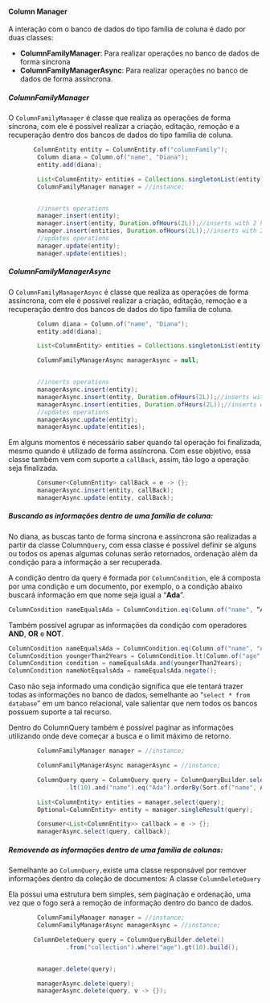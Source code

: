 #### Column Manager

A interação com o banco de dados do tipo família de coluna é dado por duas classes:

* **ColumnFamilyManager**: Para realizar operações no banco de dados de forma síncrona
* **ColumnFamilyManagerAsync**: Para realizar operações no banco de dados de forma assíncrona.

##### **ColumnFamilyManager**

O `ColumnFamilyManager` é classe que realiza as operações de forma síncrona, com ele é possível realizar a criação, editação, remoção e a recuperação dentro dos bancos de dados do tipo família de coluna.

```java
       ColumnEntity entity = ColumnEntity.of("columnFamily");
        Column diana = Column.of("name", "Diana");
        entity.add(diana);

        List<ColumnEntity> entities = Collections.singletonList(entity);
        ColumnFamilyManager manager = //instance;


        //inserts operations
        manager.insert(entity);
        manager.insert(entity, Duration.ofHours(2L));//inserts with 2 hours of TTL
        manager.insert(entities, Duration.ofHours(2L));//inserts with 2 hours of TTL
        //updates operations
        manager.update(entity);
        manager.update(entities);
```

##### ColumnFamilyManagerAsync

O `ColumnFamilyManagerAsync` é classe que realiza as operações de forma assíncrona, com ele é possível realizar a criação, editação, remoção e a recuperação dentro dos bancos de dados do tipo família de coluna.

```java
        Column diana = Column.of("name", "Diana");
        entity.add(diana);

        List<ColumnEntity> entities = Collections.singletonList(entity);

        ColumnFamilyManagerAsync managerAsync = null;


        //inserts operations
        managerAsync.insert(entity);
        managerAsync.insert(entity, Duration.ofHours(2L));//inserts with 2 hours of TTL
        managerAsync.insert(entities, Duration.ofHours(2L));//inserts with 2 hours of TTL
        //updates operations
        managerAsync.update(entity);
        managerAsync.update(entities);
```

Em alguns momentos é necessário saber quando tal operação foi finalizada, mesmo quando é utilizado de forma assíncrona. Com esse objetivo, essa classe também vem com suporte a `callBack`, assim, tão logo a operação seja finalizada.

```java
        Consumer<ColumnEntity> callBack = e -> {};
        managerAsync.insert(entity, callBack);
        managerAsync.update(entity, callBack);
```

##### Buscando as informações dentro de uma família de coluna:

##### 

No diana, as buscas tanto de forma síncrona e assíncrona são realizadas a partir da classe Column`Query`, com essa classe é possível definir se alguns ou todos os apenas algumas colunas serão retornados, ordenação além da condição para a informação a ser recuperada.

A condição dentro da query é formada por `ColumnCondition`, ele á composta por uma condição e um documento, por exemplo, o a condição abaixo buscará informação em que nome seja igual a “**Ada**”.

```java
ColumnCondition nameEqualsAda = ColumnCondition.eq(Column.of("name", “Ada”));
```

Também possível agrupar as informações da condição com operadores **AND**, **OR** e **NOT**.

```java
ColumnCondition nameEqualsAda = ColumnCondition.eq(Column.of("name", "Ada"));
ColumnCondition youngerThan2Years = ColumnCondition.lt(Column.of("age", 2));
ColumnCondition condition = nameEqualsAda.and(youngerThan2Years);
ColumnCondition nameNotEqualsAda = nameEqualsAda.negate();
```

Caso não seja informado uma condição significa que ele tentará trazer todas as informações no banco de dados, semelhante ao “`select * from database`” em um banco relacional, vale salientar que nem todos os bancos possuem suporte a tal recurso.

Dentro do ColumnQuery também é possível paginar as informações utilizando onde deve começar a busca e o limit máximo de retorno.

```java
        ColumnFamilyManager manager = //instance;

        ColumnFamilyManagerAsync managerAsync = //instance;

        ColumnQuery query = ColumnQuery query = ColumnQueryBuilder.select().from("collection").where("age")
                .lt(10).and("name").eq("Ada").orderBy(Sort.of("name", ASC)).limit(10).start(2).build();

        List<ColumnEntity> entities = manager.select(query);
        Optional<ColumnEntity> entity = manager.singleResult(query);

        Consumer<List<ColumnEntity>> callback = e -> {};
        managerAsync.select(query, callback);
```

##### Removendo as informações dentro de uma família de colunas:

Semelhante ao `ColumnQuery,`existe uma classe responsável por remover informações dentro da coleção de documentos: A classe `ColumnDeleteQuery`

Ela possui uma estrutura bem simples, sem paginação e ordenação, uma vez que o fogo será a remoção de informação dentro do banco de dados.

```java
        ColumnFamilyManager manager = //instance;
        ColumnFamilyManagerAsync managerAsync = //instance;

       ColumnDeleteQuery query = ColumnQueryBuilder.delete()
                .from("collection").where("age").gt(10).build();


        manager.delete(query);

        managerAsync.delete(query);
        managerAsync.delete(query, v -> {});
```



